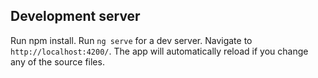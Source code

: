 
## Development server
Run npm install.
Run `ng serve` for a dev server. Navigate to `http://localhost:4200/`. The app will automatically reload if you change any of the source files.
